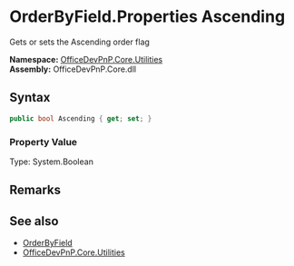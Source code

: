 # OrderByField.Properties Ascending
 Gets or sets the Ascending order flag   

**Namespace:** [OfficeDevPnP.Core.Utilities](OfficeDevPnP.Core.Utilities.md)  
**Assembly:** OfficeDevPnP.Core.dll  
## Syntax
```C#
public bool Ascending { get; set; }
```

### Property Value
Type: System.Boolean  

## Remarks
  
## See also
- [OrderByField](OfficeDevPnP.Core.Utilities.OrderByField.md) 
- [OfficeDevPnP.Core.Utilities](OfficeDevPnP.Core.Utilities.md) 
